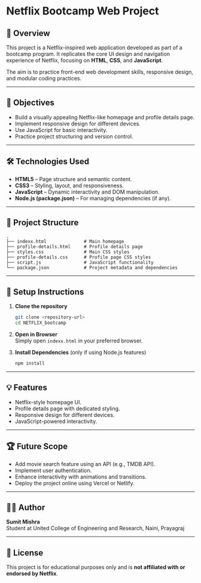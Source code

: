 # Netflix Bootcamp Web Project

## 📌 Overview
This project is a Netflix-inspired web application developed as part of a bootcamp program.
It replicates the core UI design and navigation experience of Netflix, focusing on **HTML**, **CSS**, and **JavaScript**.

The aim is to practice front-end web development skills, responsive design, and modular coding practices.

---

## 🎯 Objectives
- Build a visually appealing Netflix-like homepage and profile details page.
- Implement responsive design for different devices.
- Use JavaScript for basic interactivity.
- Practice project structuring and version control.

---

## 🛠 Technologies Used
- **HTML5** – Page structure and semantic content.
- **CSS3** – Styling, layout, and responsiveness.
- **JavaScript** – Dynamic interactivity and DOM manipulation.
- **Node.js (package.json)** – For managing dependencies (if any).

---

## 📂 Project Structure
```
.
├── indexx.html              # Main homepage
├── profile-details.html     # Profile details page
├── styles.css               # Main CSS styles
├── profile-details.css      # Profile page CSS styles
├── script.js                # JavaScript functionality
└── package.json             # Project metadata and dependencies
```

---

## 🚀 Setup Instructions

1. **Clone the repository**  
   ```bash
   git clone <repository-url>
   cd NETFLIX_bootcamp
   ```

2. **Open in Browser**  
   Simply open `indexx.html` in your preferred browser.

3. **Install Dependencies** (only if using Node.js features)  
   ```bash
   npm install
   ```

---

## 💡 Features
- Netflix-style homepage UI.
- Profile details page with dedicated styling.
- Responsive design for different devices.
- JavaScript-powered interactivity.

---

## 🏆 Future Scope
- Add movie search feature using an API (e.g., TMDB API).
- Implement user authentication.
- Enhance interactivity with animations and transitions.
- Deploy the project online using Vercel or Netlify.

---

## 👨‍💻 Author
**Sumit Mishra**  
Student at United College of Engineering and Research, Naini, Prayagraj

---

## 📜 License
This project is for educational purposes only and is **not affiliated with or endorsed by Netflix**.
